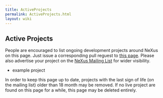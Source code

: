 ```yaml
---
title: ActiveProjects
permalink: ActiveProjects.html
layout: wiki
---
```


Active Projects
-----------------

People are encouraged to list ongoing development projects around NeXus on this page.
Just issue a corresponding pull reguest to [this page](https://github.com/nexusformat/wiki/blob/master/content/ActiveProjects.md).
Please also advertise your project on the
[NeXus Mailing List](http://download.nexusformat.org/doc/html/mailinglist.html) for
wider visibility.

  * example project

In order to keep this page up to date, projects with the last sign of life
(on the mailing list) older than 18 month may be removed.
If no live project are found on this page for a while, this page may be deleted entirely.
